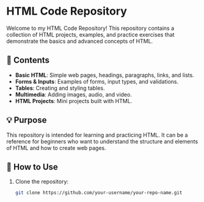 # HTML Code Repository

Welcome to my HTML Code Repository! This repository contains a collection of HTML projects, examples, and practice exercises that demonstrate the basics and advanced concepts of HTML.

## 📝 Contents

- **Basic HTML**: Simple web pages, headings, paragraphs, links, and lists.
- **Forms & Inputs**: Examples of forms, input types, and validations.
- **Tables**: Creating and styling tables.
- **Multimedia**: Adding images, audio, and video.
- **HTML Projects**: Mini projects built with HTML.

## 💡 Purpose

This repository is intended for learning and practicing HTML. It can be a reference for beginners who want to understand the structure and elements of HTML and how to create web pages.

## 🚀 How to Use

1. Clone the repository:
   ```bash
   git clone https://github.com/your-username/your-repo-name.git
